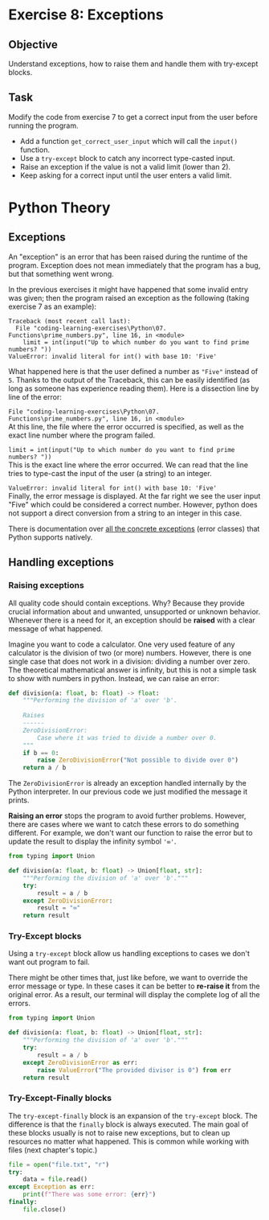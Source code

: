 # Exercise 8: Exceptions

## Objective
Understand exceptions, how to raise them and handle them with try-except blocks.

## Task

Modify the code from exercise 7 to get a correct input from the user before running the program.

- Add a function `get_correct_user_input` which will call the `input()` function.
- Use a `try-except` block to catch any incorrect type-casted input.
- Raise an exception if the value is not a valid limit (lower than 2).
- Keep asking for a correct input until the user enters a valid limit.

# Python Theory

## Exceptions

An "exception" is an error that has been raised during the runtime of the program.
Exception does not mean immediately that the program has a bug, but that something went wrong.

In the previous exercises it might have happened that some invalid entry was given; then the program raised an exception as the following (taking exercise 7 as an example):
```
Traceback (most recent call last):
  File "coding-learning-exercises\Python\07. Functions\prime_numbers.py", line 16, in <module>
    limit = int(input("Up to which number do you want to find prime numbers? "))
ValueError: invalid literal for int() with base 10: 'Five'
```

What happened here is that the user defined a number as `"Five"` instead of `5`.
Thanks to the output of the Traceback, this can be easily identified (as long as someone has experience reading them).
Here is a dissection line by line of the error:

`File "coding-learning-exercises\Python\07. Functions\prime_numbers.py", line 16, in <module>`<br>
At this line, the file where the error occurred is specified, as well as the exact line number where the program failed.

`limit = int(input("Up to which number do you want to find prime numbers? "))`<br>
This is the exact line where the error occurred. We can read that the line tries to type-cast the input of the user (a string) to an integer.

`ValueError: invalid literal for int() with base 10: 'Five'`<br>
Finally, the error message is displayed.
At the far right we see the user input "Five" which could be considered a correct number.
However, python does not support a direct conversion from a string to an integer in this case.

There is documentation over [all the concrete exceptions](https://docs.python.org/3/library/exceptions.html#concrete-exceptions) (error classes) that Python supports natively.

## Handling exceptions

### Raising exceptions

All quality code should contain exceptions. Why? Because they provide crucial information about and unwanted, unsupported or unknown behavior.
Whenever there is a need for it, an exception should be **raised** with a clear message of what happened.

Imagine you want to code a calculator.
One very used feature of any calculator is the division of two (or more) numbers.
However, there is one single case that does not work in a division: dividing a number over zero.
The theoretical mathematical answer is infinity, but this is not a simple task to show with numbers in python.
Instead, we can raise an error:

```python
def division(a: float, b: float) -> float:
    """Performing the division of 'a' over 'b'.
    
    Raises
    ------
    ZeroDivisionError:
        Case where it was tried to divide a number over 0.
    """
    if b == 0:
        raise ZeroDivisionError("Not possible to divide over 0")
    return a / b
```

The `ZeroDivisionError` is already an exception handled internally by the Python interpreter.
In our previous code we just modified the message it prints.

**Raising an error** stops the program to avoid further problems.
However, there are cases where we want to catch these errors to do something different.
For example, we don't want our function to raise the error but to update the result to display the infinity symbol `'∞'`. 

```python
from typing import Union

def division(a: float, b: float) -> Union[float, str]:
    """Performing the division of 'a' over 'b'."""
    try:
        result = a / b
    except ZeroDivisionError:
        result = "∞"
    return result
```

### Try-Except blocks

Using a `try-except` block allow us handling exceptions to cases we don't want out program to fail.

There might be other times that, just like before, we want to override the error message or type.
In these cases it can be better to **re-raise it** from the original error.
As a result, our terminal will display the complete log of all the errors.

```python
from typing import Union

def division(a: float, b: float) -> Union[float, str]:
    """Performing the division of 'a' over 'b'."""
    try:
        result = a / b
    except ZeroDivisionError as err:
        raise ValueError("The provided divisor is 0") from err
    return result
```

### Try-Except-Finally blocks

The `try-except-finally` block is an expansion of the `try-except` block.
The difference is that the `finally` block is always executed.
The main goal of these blocks usually is not to raise new exceptions, but to clean up resources no matter what happened.
This is common while working with files (next chapter's topic.)

````python
file = open("file.txt", "r")
try:
    data = file.read()
except Exception as err:
    print(f"There was some error: {err}")
finally:
    file.close()
````
